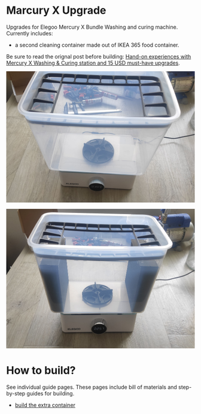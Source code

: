 # Marcury X Upgrade

Upgrades for Elegoo Mercury X Bundle Washing and curing machine. Currently
includes:

- a second cleaning container made out of IKEA 365 food container.

Be sure to read the orignal post before building: [Hand-on experiences with
Mercury X Washing & Curing station and 15 USD must-have
upgrades](https://blog.honzamrazek.cz/2021/10/hand-on-experiences-with-mercury-x-washing-curing-station-and-15-usd-must-have-upgrades/).

![Preview](img/img9.jpg)

![Preview](img/img14.jpg)

# How to build?

See individual guide pages. These pages include bill of materials and step-by-step
guides for building.

- [build the extra container](guides/extraContainer.md)

